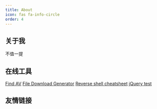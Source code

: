 ```yaml
---
title: About
icon: fas fa-info-circle
order: 4
---
```


## 关于我
不值一提


## 在线工具

<a href="https://shigophilo.github.io/tool/av.html">Find AV</a> 
<a href="https://shigophilo.github.io/tool/File-Download-Generator.html">File Download Generator</a> 
<a href="https://shigophilo.github.io/tool/Reverse-shell-cheatsheet.html">Reverse shell cheatsheet</a>
<a href="https://shigophilo.github.io/tool/jQuery-test.html">jQuery test</a> 

## 友情链接